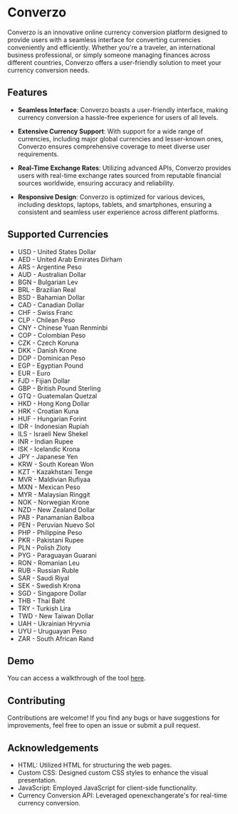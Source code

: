 # Converzo

Converzo is an innovative online currency conversion platform designed to provide users with a seamless interface for converting currencies conveniently and efficiently. Whether you're a traveler, an international business professional, or simply someone managing finances across different countries, Converzo offers a user-friendly solution to meet your currency conversion needs.

## Features

- **Seamless Interface**: Converzo boasts a user-friendly interface, making currency conversion a hassle-free experience for users of all levels.
  
- **Extensive Currency Support**: With support for a wide range of currencies, including major global currencies and lesser-known ones, Converzo ensures comprehensive coverage to meet diverse user requirements.
  
- **Real-Time Exchange Rates**: Utilizing advanced APIs, Converzo provides users with real-time exchange rates sourced from reputable financial sources worldwide, ensuring accuracy and reliability.
  
- **Responsive Design**: Converzo is optimized for various devices, including desktops, laptops, tablets, and smartphones, ensuring a consistent and seamless user experience across different platforms.

## Supported Currencies

- USD - United States Dollar
- AED - United Arab Emirates Dirham
- ARS - Argentine Peso
- AUD - Australian Dollar
- BGN - Bulgarian Lev
- BRL - Brazilian Real
- BSD - Bahamian Dollar
- CAD - Canadian Dollar
- CHF - Swiss Franc
- CLP - Chilean Peso
- CNY - Chinese Yuan Renminbi
- COP - Colombian Peso
- CZK - Czech Koruna
- DKK - Danish Krone
- DOP - Dominican Peso
- EGP - Egyptian Pound
- EUR - Euro
- FJD - Fijian Dollar
- GBP - British Pound Sterling
- GTQ - Guatemalan Quetzal
- HKD - Hong Kong Dollar
- HRK - Croatian Kuna
- HUF - Hungarian Forint
- IDR - Indonesian Rupiah
- ILS - Israeli New Shekel
- INR - Indian Rupee
- ISK - Icelandic Krona
- JPY - Japanese Yen
- KRW - South Korean Won
- KZT - Kazakhstani Tenge
- MVR - Maldivian Rufiyaa
- MXN - Mexican Peso
- MYR - Malaysian Ringgit
- NOK - Norwegian Krone
- NZD - New Zealand Dollar
- PAB - Panamanian Balboa
- PEN - Peruvian Nuevo Sol
- PHP - Philippine Peso
- PKR - Pakistani Rupee
- PLN - Polish Zloty
- PYG - Paraguayan Guarani
- RON - Romanian Leu
- RUB - Russian Ruble
- SAR - Saudi Riyal
- SEK - Swedish Krona
- SGD - Singapore Dollar
- THB - Thai Baht
- TRY - Turkish Lira
- TWD - New Taiwan Dollar
- UAH - Ukrainian Hryvnia
- UYU - Uruguayan Peso
- ZAR - South African Rand

## Demo
You can access a walkthrough of the tool [here](https://githubravisharma.github.io/ConverzoCurrencyConverterProject/).

## Contributing
Contributions are welcome! If you find any bugs or have suggestions for improvements, feel free to open an issue or submit a pull request.

## Acknowledgements
- HTML: Utilized HTML for structuring the web pages.
- Custom CSS: Designed custom CSS styles to enhance the visual presentation.
- JavaScript: Employed JavaScript for client-side functionality.
- Currency Conversion API: Leveraged openexchangerate's for real-time currency conversion.





